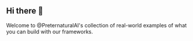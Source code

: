 ## Hi there 👋

Welcome to @PreternaturalAI's collection of real-world examples of what you can build with our frameworks.
